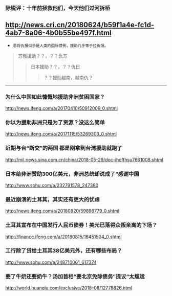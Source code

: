 ### 际锐评：十年前拯救他们，今天他们过河拆桥
http://news.cri.cn/20180624/b59f1a4e-fc1d-4ab7-8a06-4b0b55be497f.html
---
- `恩将仇报似乎是人类的国际惯例，援助几乎等于拉仇恨。`
>苏俄援助？？，？？仇苏
>>日本援助？？，？？仇日
>>>？？援助越南，越南仇？
---
### 为什么中国如此慷慨地援助非洲贫困国家？
http://news.ifeng.com/a/20170410/50912009_0.shtml
### 你以为援助非洲只是为了资源？没这么简单
http://news.ifeng.com/a/20171115/53269303_0.shtml
### 近期与台“断交”的两国 都是刚拿到台湾援助就跑了
http://mil.news.sina.com.cn/china/2018-05-29/doc-ihcffhsu7661008.shtml
### 日本给非洲赞助300亿美元，非洲总统却说成了“感谢中国
http://www.sohu.com/a/232791578_247380
### 最近崩溃的土耳其，其实还有更大的忧虑
http://news.ifeng.com/a/20180820/59896779_0.shtml
### 土耳其宣布在中国发行人民币债券！美元已落得众叛亲离的下场？
http://finance.ifeng.com/a/20180815/16451504_0.shtml
### 工行除了贷给土耳其38亿美元外，还有哪些布局？
http://www.sohu.com/a/248710061_617374
### 要了牛奶还要奶牛？汤加首相“要北京免除债务”提议“太尴尬
http://world.huanqiu.com/exclusive/2018-08/12778826.html